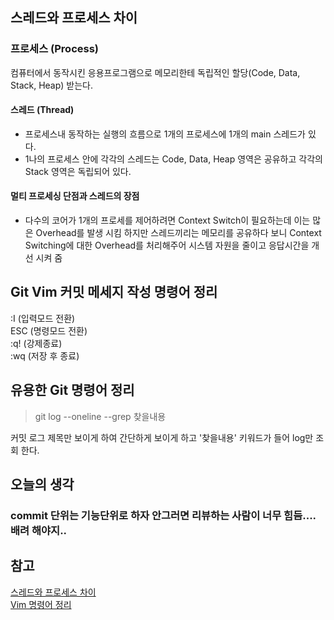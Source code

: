 ## 스레드와 프로세스 차이


### 프로세스 (Process)
컴퓨터에서 동작시킨 응용프로그램으로 메모리한테 독립적인 할당(Code, Data, Stack, Heap) 받는다.

#### 스레드 (Thread)
 - 프로세스내 동작하는 실행의 흐름으로 1개의 프로세스에 1개의 main 스레드가 있다.
 - 1나의 프로세스 안에 각각의 스레드는 Code, Data, Heap 영역은 공유하고 각각의 Stack 영역은 독립되어 있다.

#### 멀티 프로세싱 단점과 스레드의 장점
- 다수의 코어가 1개의 프로세를 제어하려면 Context Switch이 필요하는데 이는 많은 Overhead를 발생 시킴 하지만 스레드끼리는 메모리를 공유하다 보니 Context Switching에 대한 Overhead를 처리해주어 시스템 자원을 줄이고 응답시간을 개선 시켜 줌



## Git Vim 커밋 메세지 작성 명령어 정리
:I (입력모드 전환)  
ESC (명령모드 전환)  
:q! (강제종료)  
:wq (저장 후 종료)



## 유용한 Git 명령어 정리
> git log --oneline --grep 찾을내용  

커밋 로그 제목만 보이게 하여 간단하게 보이게 하고 '찾을내용' 키워드가 들어 log만 조회 한다.



## 오늘의 생각

### commit 단위는 기능단위로 하자 안그러면 리뷰하는 사람이 너무 힘듬.... 배려 해야지..

## 참고
[스레드와 프로세스 차이](https://magi82.github.io/process-thread/)  
[Vim 명령어 정리](https://goo.gl/4FxpqS)  